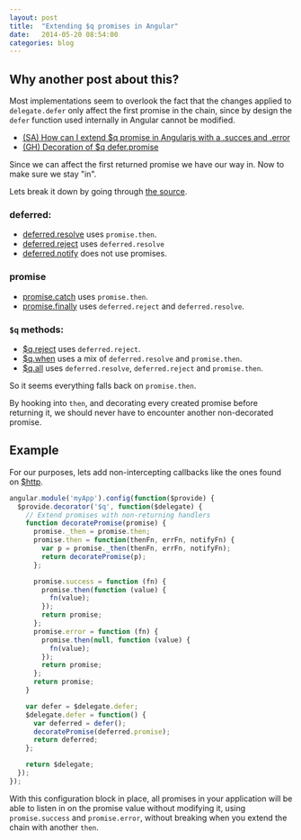 ```yaml
---
layout: post
title:  "Extending $q promises in Angular"
date:   2014-05-20 08:54:00
categories: blog
---
```


## Why another post about this?
Most implementations seem to overlook the fact that the changes applied to
`delegate.defer` only affect the first promise in the chain, since
by design the `defer` function used internally in Angular cannot be modified.

* [(SA) How can I extend $q promise in Angularjs with a .succes and .error](http://stackoverflow.com/a/17889426)
* [(GH) Decoration of $q defer.promise](https://github.com/angular/angular.js/issues/5998)

Since we can affect the first returned promise we have our way in. Now to make
sure we stay "in".

<!--more-->

Lets break it down by going through [the source](https://github.com/angular/angular.js/blob/master/src/ng/q.js).

### deferred:
* [deferred.resolve](https://github.com/angular/angular.js/blob/35e53ca649c60a27272cac38e4e9d686fb0c74f2/src/ng/q.js#L207-L223)
  uses `promise.then`.
* [deferred.reject](https://github.com/angular/angular.js/blob/35e53ca649c60a27272cac38e4e9d686fb0c74f2/src/ng/q.js#L226-L228)
  uses `deferred.resolve`
* [deferred.notify](https://github.com/angular/angular.js/blob/35e53ca649c60a27272cac38e4e9d686fb0c74f2/src/ng/q.js#L231-L245)
  does not use promises.

### promise
* [promise.catch](https://github.com/angular/angular.js/blob/35e53ca649c60a27272cac38e4e9d686fb0c74f2/src/ng/q.js#L287-L289)
  uses `promise.then`.
* [promise.finally](https://github.com/angular/angular.js/blob/35e53ca649c60a27272cac38e4e9d686fb0c74f2/src/ng/q.js#L291-L326)
  uses `deferred.reject` and `deferred.resolve`.

### `$q` methods:
* [$q.reject](https://github.com/angular/angular.js/blob/35e53ca649c60a27272cac38e4e9d686fb0c74f2/src/ng/q.js#L384-L388)
  uses `deferred.reject`.
* [$q.when](https://github.com/angular/angular.js/blob/35e53ca649c60a27272cac38e4e9d686fb0c74f2/src/ng/q.js#L421-L467)
  uses a mix of `deferred.resolve` and `promise.then`.
* [$q.all](https://github.com/angular/angular.js/blob/35e53ca649c60a27272cac38e4e9d686fb0c74f2/src/ng/q.js#L495-L517)
  uses `deferred.resolve`, `deferred.reject` and `promise.then`.

So it seems everything falls back on `promise.then`.

By hooking into `then`,
and decorating every created promise before returning it, we should
never have to encounter another non-decorated promise.

## Example
For our purposes, lets add non-intercepting callbacks like the ones found on
[$http](https://github.com/angular/angular.js/blob/35e53ca649c60a27272cac38e4e9d686fb0c74f2/src/ng/http.js#L654-L666).

```js
angular.module('myApp').config(function($provide) {
  $provide.decorator('$q', function($delegate) {
    // Extend promises with non-returning handlers
    function decoratePromise(promise) {
      promise._then = promise.then;
      promise.then = function(thenFn, errFn, notifyFn) {
        var p = promise._then(thenFn, errFn, notifyFn);
        return decoratePromise(p);
      };

      promise.success = function (fn) {
        promise.then(function (value) {
          fn(value);
        });
        return promise;
      };
      promise.error = function (fn) {
        promise.then(null, function (value) {
          fn(value);
        });
        return promise;
      };
      return promise;
    }

    var defer = $delegate.defer;
    $delegate.defer = function() {
      var deferred = defer();
      decoratePromise(deferred.promise);
      return deferred;
    };

    return $delegate;
  });
});
```

With this configuration block in place, all promises in your application will
be able to listen in on the promise value without modifying it, using
`promise.success` and `promise.error`, without breaking when you extend the
chain with another `then`.
